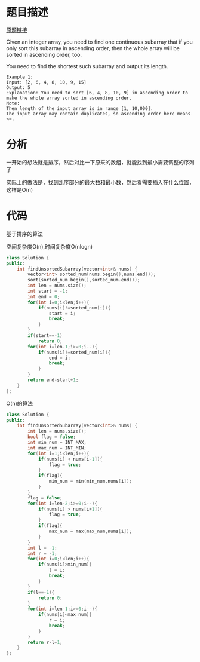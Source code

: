 
# 题目描述
[原题链接](https://leetcode.com/problems/shortest-unsorted-continuous-subarray/)

Given an integer array, you need to find one continuous subarray that if you only sort this subarray in ascending order, then the whole array will be sorted in ascending order, too.

You need to find the shortest such subarray and output its length.

```
Example 1:
Input: [2, 6, 4, 8, 10, 9, 15]
Output: 5
Explanation: You need to sort [6, 4, 8, 10, 9] in ascending order to make the whole array sorted in ascending order.
Note:
Then length of the input array is in range [1, 10,000].
The input array may contain duplicates, so ascending order here means <=.
```

<!--more-->

# 分析
一开始的想法就是排序，然后对比一下原来的数组，就能找到最小需要调整的序列了

实际上的做法是，找到乱序部分的最大数和最小数，然后看需要插入在什么位置，这样是O(n)

# 代码
基于排序的算法

空间复杂度O(n),时间复杂度O(nlogn)
```C++
class Solution {
public:
    int findUnsortedSubarray(vector<int>& nums) {
        vector<int> sorted_num(nums.begin(),nums.end());
        sort(sorted_num.begin(),sorted_num.end());
        int len = nums.size();
        int start = -1;
        int end = 0;
        for(int i=0;i<len;i++){
            if(nums[i]!=sorted_num[i]){
                start = i;
                break;
            }
        }
        if(start==-1)
            return 0;
        for(int i=len-1;i>=0;i--){
            if(nums[i]!=sorted_num[i]){
                end = i;
                break;
            }
        }
        return end-start+1;
    }
};
```

O(n)的算法
```C++
class Solution {
public:
    int findUnsortedSubarray(vector<int>& nums) {
        int len = nums.size();
        bool flag = false;
        int min_num = INT_MAX;
        int max_num = INT_MIN;
        for(int i=1;i<len;i++){
            if(nums[i] < nums[i-1]){
                flag = true;
            }
            if(flag){
                min_num = min(min_num,nums[i]);
            }
        }
        flag = false;
        for(int i=len-2;i>=0;i--){
            if(nums[i] > nums[i+1]){
                flag = true;
            }
            if(flag){
                max_num = max(max_num,nums[i]);
            }
        }
        int l = -1;
        int r = -1;
        for(int i=0;i<len;i++){
            if(nums[i]>min_num){
                l = i;
                break;
            }
        }
        if(l==-1){
            return 0;
        }
        for(int i=len-1;i>=0;i--){
            if(nums[i]<max_num){
                r = i;
                break;
            }
        }
        return r-l+1;
    }
};
```